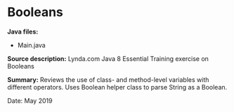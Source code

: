 # Booleans

**Java files:**
* Main.java

**Source description:** Lynda.com Java 8 Essential Training exercise on Booleans

**Summary:** Reviews the use of class- and method-level variables with different operators. Uses Boolean helper class to parse String as a Boolean.

Date: May 2019